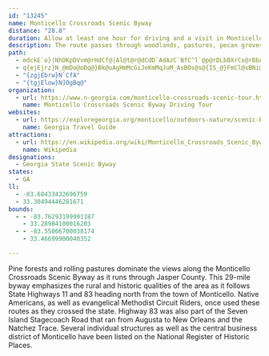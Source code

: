 ```yaml
---
id: "13245"
name: Monticello Crossroads Scenic Byway
distance: "28.8"
duration: Allow at least one hour for driving and a visit in Monticello
description: The route passes through woodlands, pastures, pecan groves and rolling grasslands.
path:
  - edckE`o}|NhDKpDVvm@rHdCf@|Al@t@r@dCdD`AdAzC`BfC^l`@p@rDLbBXrCx@rBbAhDxBvBzB~@~BlRho@d@vAn@nArEdF`L`KnP|O`EnEtp@|_AdBdD~@zCjBtHdBvIZzExI`NdBrBtA`A|_@tRxBp@|HK|AX~@Xr@`@rBxBxT`XtBxCrCtE~GtL~RvWxYn_@vClDlBzArE`DpElCpDjD~ErFlDtEbBfCnDrKrAxBh@l@n@f@hNxIvCvClO|UfCzEr@`DJdAhBnY^zCN`Ar@lBbAxB~@rAxChC`A`@nUrGfIlCd`@`PfE`Cv}@`u@xBtBxBxC~KjTnBpDr@~@jdAtfAjFdDrMtGjFpBhXzIdHjC`CxBnD|Eh@d@jD~F`@~@Nt@j@~Bp@lApApA?JvLtEy@vCqCpKc@jAe@X_Na@mFE{JHi@\_BjBiCrDyObSuNhQiT|XyMpQ{PbTgHhI{KjNmDfDmBtAmIvD{pAlf@iEfBoGzFuTbUeBrCgArCkAxEm@jEgHzbBwAbZOjCUjAc@vAaAnBWZ_BlAcCdA{MdEsDfB_KrFcBr@_E~@gFd@mDx@gCz@iE~BiDjAgBXoCJiPKmDg@eCcAgByA_Uc[wCiDsHgK{CmDo@a@kAc@mBMcAFcB\qAh@cNzO_\b`@sYd^sAlA_Bx@mCj@eAFmBMgAS_EyAwH}BmCg@sEe@aPImFXeFfEgH`IiAz@}CxAqA^_ZlCmJjAcCPkGLyBEsE_@cSqBqF_@iCa@oCs@sBw@mEoBgJ_FsBs@eCYcCFkUjBgBAoC_@sUcGsHaBwPuEwHqAkG{Acl@gOsF_@{YRmj@x@
  - q{ejEjrz}N_@mDo@oDq@}Bk@uAgHmMcGiJeKmMqJuM_AsBOs@s@{IS_@}FmCl@sBNi@`EyMpBi@lBMvJ~BxAN|BIbB]zEe@fD{@fBy@hBgAfGiCvY}N
  - "{zgjEbrw}N`CfA"
  - "{tgjElow}N]OgBq@"
organization:
  - url: https://www.n-georgia.com/monticello-crossroads-scenic-tour.htm
    name: Monticello Crossroads Scenic Byway Driving Tour
websites:
  - url: https://exploregeorgia.org/monticello/outdoors-nature/scenic-byways-trails/monticello-crossroads-scenic-byway
    name: Georgia Travel Guide
attractions:
  - url: https://en.wikipedia.org/wiki/Monticello_Crossroads_Scenic_Byway
    name: Wikipedia
designations:
  - Georgia State Scenic Byway
states:
  - GA
ll:
  - -83.68433432696759
  - 33.30494446281671
bounds:
  - - -83.76293199991187
    - 33.28984100016203
  - - -83.55066700038174
    - 33.46699900040352

---
```


Pine forests and rolling pastures dominate the views along the Monticello Crossroads Scenic Byway as it runs through Jasper County. This 29-mile byway emphasizes the rural and historic qualities of the area as it follows State Highways 11 and 83 heading north from the town of Monticello. Native Americans, as well as evangelical Methodist Circuit Riders, once used these routes as they crossed the state. Highway 83 was also part of the Seven Island Stagecoach Road that ran from Augusta to New Orleans and the Natchez Trace. Several individual structures as well as the central business district of Monticello have been listed on the National Register of Historic Places.
